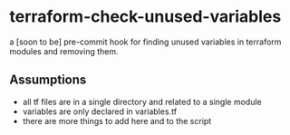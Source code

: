 # terraform-check-unused-variables

a [soon to be] pre-commit hook for finding unused variables in terraform modules and removing them.

## Assumptions
- all tf files are in a single directory and related to a single module
- variables are only declared in variables.tf
- there are more things to add here and to the script
